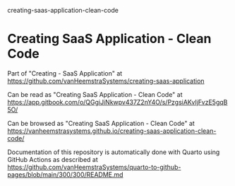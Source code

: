 creating-saas-application-clean-code
# Creating SaaS Application - Clean Code

Part of "Creating - SaaS Application" at https://github.com/vanHeemstraSystems/creating-saas-application

Can be read as "Creating SaaS Application - Clean Code" at https://app.gitbook.com/o/QGgiJiNkwpv437Z2nY4O/s/PzgsiAKvIjFvzE5gqB5O/

Can be browsed as "Creating SaaS Application - Clean Code" at https://vanheemstrasystems.github.io/creating-saas-application-clean-code/

Documentation of this repository is automatically done with Quarto using GitHub Actions as described at https://github.com/vanHeemstraSystems/quarto-to-github-pages/blob/main/300/300/README.md
